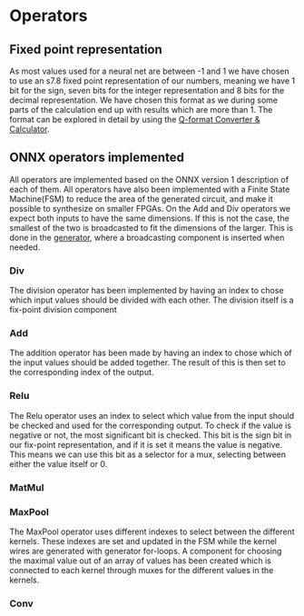 # Operators

## Fixed point representation

As most values used for a neural net are between -1 and 1 we have chosen to use an s7.8 fixed point representation of our numbers, meaning we have 1 bit for the sign, seven bits for the integer representation and 8 bits for the decimal representation. We have chosen this format as we during some parts of the calculation end up with results which are more than 1. The format can be explored in detail by using the [Q-format Converter & Calculator](https://chummersone.github.io/qformat.html).

## ONNX operators implemented

All operators are implemented based on the ONNX version 1 description of each of them. All operators have also been implemented with a Finite State Machine(FSM) to reduce the area of the generated circuit, and make it possible to synthesize on smaller FPGAs. On the Add and Div operators we expect both inputs to have the same dimensions. If this is not the case, the smallest of the two is broadcasted to fit the dimensions of the larger. This is done in the [generator](../../generator/README.md), where a broadcasting component is inserted when needed.

### Div

The division operator has been implemented by having an index to chose which input values should be divided with each other. The division itself is a fix-point division component 

### Add

The addition operator has been made by having an index to chose which of the input values should be added together. The result of this is then set to the corresponding index of the output.

### Relu

The Relu operator uses an index to select which value from the input should be checked and used for the corresponding output. To check if the value is negative or not, the most significant bit is checked. This bit is the sign bit in our fix-point representation, and if it is set it means the value is negative. This means we can use this bit as a selector for a mux, selecting between either the value itself or 0.

### MatMul



### MaxPool

The MaxPool operator uses different indexes to select between the different kernels. These indexes are set and updated in the FSM while the kernel wires are generated with generator for-loops. A component for choosing the maximal value out of an array of values has been created which is connected to each kernel through muxes for the different values in the kernels. 

### Conv

